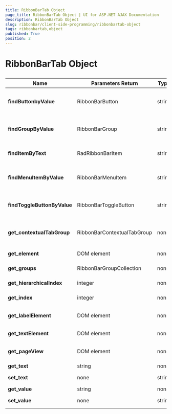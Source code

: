 ```yaml
---
title: RibbonBarTab Object
page_title: RibbonBarTab Object | UI for ASP.NET AJAX Documentation
description: RibbonBarTab Object
slug: ribbonbar/client-side-programming/ribbonbartab-object
tags: ribbonbartab,object
published: True
position: 2
---
```


# RibbonBarTab Object



## 


| Name | Parameters Return | Type | Description |
| ------ | ------ | ------ | ------ |
| __findButtonbyValue__ |RibbonBarButton|string|Returns the first __RibbonBarButton__ object whose __Value__ property is equal to the passed parameter.|
| __findGroupByValue__ |RibbonBarGroup|string|Returns the first __RibbonBarGroup__ object whose __Value__ property is equal to the passed parameter.|
| __findItemByText__ |RadRibbonBarItem|string|Returns the first __RibbonBarItem__ object whose __Text__ property is equal to the passed argument.|
| __findMenuItemByValue__ |RibbonBarMenuItem|string|Returns the first __RibbonBarMenuItem__ object whose __Value__ property is equal to the passed parameter.|
| __findToggleButtonByValue__ |RibbonBarToggleButton|string|Returns the first __RibbonBarToggleButton__ object whose __Value__ property is equal to the passed parameter.|
| __get_contextualTabGroup__ |RibbonBarContextualTabGroup|none|Returns the __RibbonBarContextualTabGroup__ which contains the parent Tab of the Item.|
| __get_element__ |DOM element|none|Returns the associated DOM element of the Item.|
| __get_groups__ |RibbonBarGroupCollection|none|Returns the collection of all groups in the Tab.|
| __get_hierarchicalIndex__ |integer|none|Returns the hierarchical index of the Item.|
| __get_index__ |integer|none|Retuns the index of the tab in the collection of all tabs.|
| __get_labelElement__ |DOM element|none|Returns the <a> DOM element containing the Tab's text element.|
| __get_textElement__ |DOM element|none|Returns the <span> DOM element containing the Tab's text.|
| __get_pageView__ |DOM element|none|Returns the <div> DOM element containing the groups of the Tab's groups.|
| __get_text__ |string|none|Returns the text of the tab.|
| __set_text__ |none|string|Sets the text property of the tab.|
| __get_value__ |string|none|Returns the value of the tab.|
| __set_value__ |none|string|Sets the value property of the tab.|
